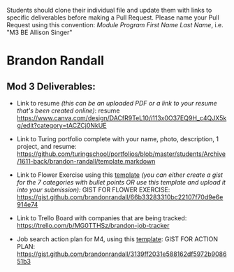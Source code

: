 Students should clone their individual file and update them with links to specific deliverables before making a Pull Request. Please name your Pull Request using this convention: *Module Program First Name Last Name*, i.e. "M3 BE Allison Singer"

# Brandon Randall

## Mod 3 Deliverables:

* Link to resume *(this can be an uploaded PDF or a link to your resume that's been created online)*: 
resume
https://www.canva.com/design/DACfR9TeL10/i113x0O37EQ9H_c4QJX5kg/edit?category=tACZCj0NkUE

* Link to Turing portfolio complete with your name, photo, description, 1 project, and resume:
https://github.com/turingschool/portfolios/blob/master/students/Archive/1611-back/brandon-randall/template.markdown
* Link to Flower Exercise using this [template](https://github.com/turingschool/career-development-curriculum/blob/master/files/Career%20Unit%20-%20The%20Flower%20Diagram.pdf) *(you can either create a gist for the 7 categories with bullet points OR use this template and upload it into your submission):*
GIST FOR FLOWER EXERCISE: https://gist.github.com/brandonrandall/66b33283310bc22107f70d9e6e914e74
* Link to Trello Board with companies that are being tracked: 
https://trello.com/b/MG0TTHSz/brandon-job-tracker
* Job search action plan for M4, using this [template](https://github.com/turingschool/career-development-curriculum/blob/master/module_three/mod_4_action_plan_template.md):
GIST FOR ACTION PLAN:
https://gist.github.com/brandonrandall/3139ff2031e588162df5972b908651b3
